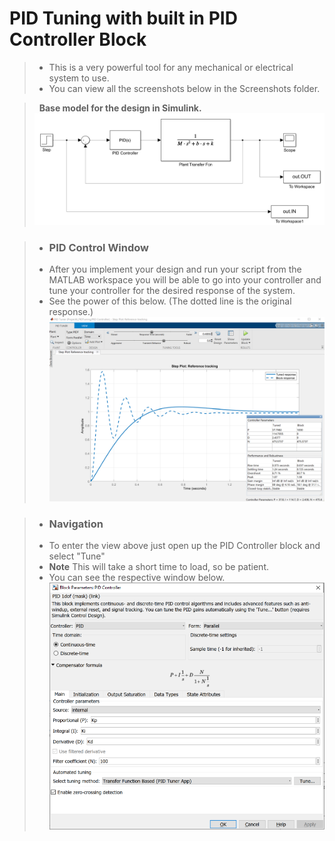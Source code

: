 # PID Tuning with built in PID Controller Block 

> * This is a very powerful tool for any mechanical or electrical system to use. 
> * You can view all the screenshots below in the Screenshots folder. 


> &nbsp; __Base model for the design in Simulink.__
>  ![Screenshot](Screenshots/PID_MainModel.PNG)

> * ### PID Control Window
> * After you implement your design and run your script from the MATLAB workspace you will be able to go into your controller and tune your controller for the desired response of the system. 
> * See the power of this below. (The dotted line is the original response.)
 ![Screenshot](Screenshots/PID_TuneView.png)
 
 > * ### Navigation
 > * To enter the view above just open up the PID Controller block and select "Tune"
 > * __Note__ This will take a short time to load, so be patient. 
 > * You can see the respective window below. 
  ![Screenshot](Screenshots/PID_BlockControls.png)
